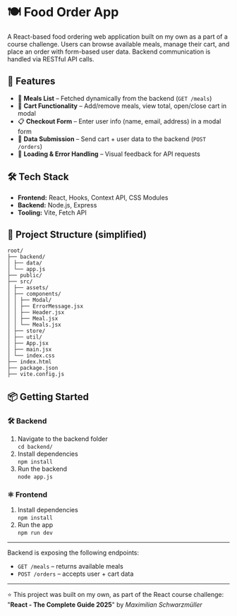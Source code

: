 # 🍽️ Food Order App

A React-based food ordering web application built on my own as a part of a course challenge. Users can browse available meals, manage their cart, and place an order with form-based user data. Backend communication is handled via RESTful API calls.

## 🚀 Features

- 🧾 **Meals List** – Fetched dynamically from the backend (`GET /meals`)
- 🛒 **Cart Functionality** – Add/remove meals, view total, open/close cart in modal
- 📋 **Checkout Form** – Enter user info (name, email, address) in a modal form
- 🔁 **Data Submission** – Send cart + user data to the backend (`POST /orders`)
- 🔄 **Loading & Error Handling** – Visual feedback for API requests

## 🛠️ Tech Stack

- **Frontend:** React, Hooks, Context API, CSS Modules
- **Backend:** Node.js, Express
- **Tooling:** Vite, Fetch API

## 📁 Project Structure (simplified)
```
root/
├── backend/
│ ├── data/
│ └── app.js
├── public/
├── src/
│ ├── assets/
│ ├── components/
│ │ ├── Modal/
│ │ ├── ErrorMessage.jsx
│ │ ├── Header.jsx
│ │ ├── Meal.jsx
│ │ └── Meals.jsx
│ ├── store/
│ ├── util/
│ ├── App.jsx
│ ├── main.jsx
│ └── index.css
├── index.html
├── package.json
├── vite.config.js
```
## 📦 Getting Started

### 🛠️ Backend

1. Navigate to the backend folder  
   `cd backend/`
2. Install dependencies  
   `npm install`
3. Run the backend  
   `node app.js`

### ⚛️ Frontend

1. Install dependencies  
   `npm install`
2. Run the app  
   `npm run dev`

---

   Backend is exposing the following endpoints:
   - `GET /meals` – returns available meals
   - `POST /orders` – accepts user + cart data

---


⭐ This project was built on my own, as part of the React course challenge: "**React - The Complete Guide 2025**" by _Maximilian Schwarzmüller_
